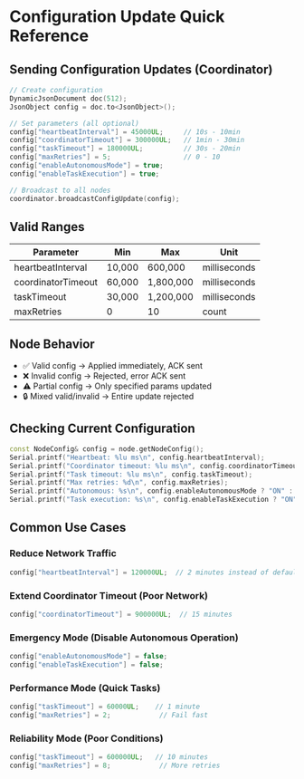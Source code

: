# Configuration Update Quick Reference

## Sending Configuration Updates (Coordinator)

```cpp
// Create configuration
DynamicJsonDocument doc(512);
JsonObject config = doc.to<JsonObject>();

// Set parameters (all optional)
config["heartbeatInterval"] = 45000UL;     // 10s - 10min
config["coordinatorTimeout"] = 300000UL;   // 1min - 30min
config["taskTimeout"] = 180000UL;          // 30s - 20min
config["maxRetries"] = 5;                  // 0 - 10
config["enableAutonomousMode"] = true;
config["enableTaskExecution"] = true;

// Broadcast to all nodes
coordinator.broadcastConfigUpdate(config);
```

## Valid Ranges

| Parameter | Min | Max | Unit |
|-----------|-----|-----|------|
| heartbeatInterval | 10,000 | 600,000 | milliseconds |
| coordinatorTimeout | 60,000 | 1,800,000 | milliseconds |
| taskTimeout | 30,000 | 1,200,000 | milliseconds |
| maxRetries | 0 | 10 | count |

## Node Behavior

- ✅ Valid config → Applied immediately, ACK sent
- ❌ Invalid config → Rejected, error ACK sent
- ⚠️ Partial config → Only specified params updated
- 🔒 Mixed valid/invalid → Entire update rejected

## Checking Current Configuration

```cpp
const NodeConfig& config = node.getNodeConfig();
Serial.printf("Heartbeat: %lu ms\n", config.heartbeatInterval);
Serial.printf("Coordinator timeout: %lu ms\n", config.coordinatorTimeout);
Serial.printf("Task timeout: %lu ms\n", config.taskTimeout);
Serial.printf("Max retries: %d\n", config.maxRetries);
Serial.printf("Autonomous: %s\n", config.enableAutonomousMode ? "ON" : "OFF");
Serial.printf("Task execution: %s\n", config.enableTaskExecution ? "ON" : "OFF");
```

## Common Use Cases

### Reduce Network Traffic
```cpp
config["heartbeatInterval"] = 120000UL;  // 2 minutes instead of default 1 min
```

### Extend Coordinator Timeout (Poor Network)
```cpp
config["coordinatorTimeout"] = 900000UL;  // 15 minutes
```

### Emergency Mode (Disable Autonomous Operation)
```cpp
config["enableAutonomousMode"] = false;
config["enableTaskExecution"] = false;
```

### Performance Mode (Quick Tasks)
```cpp
config["taskTimeout"] = 60000UL;    // 1 minute
config["maxRetries"] = 2;            // Fail fast
```

### Reliability Mode (Poor Conditions)
```cpp
config["taskTimeout"] = 600000UL;   // 10 minutes
config["maxRetries"] = 8;            // More retries
```

